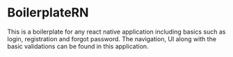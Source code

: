 # BoilerplateRN
This is a boilerplate for any react native application including basics such as login, registration and forgot password. The navigation, UI along with the basic validations can be found in this application.
